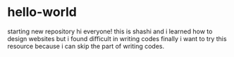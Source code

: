 # hello-world
starting new repository
hi everyone! this is shashi and i learned how to design websites but i found difficult in writing codes finally i want to try this resource because i can skip the part of writing codes. 
